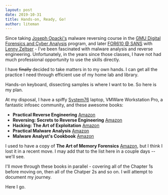 ```yaml
---
layout: post
date: 2019-10-31
title: Hands-on, Ready, Go!
author: liteman
---
```


Since taking [Joseph Opacki's](https://www.linkedin.com/in/josephopacki/) malware reversing course in the [GMU Digital Forensics and Cyber Analysis](https://volgenau.gmu.edu/program/view/20560) program, and later [FOR610 @ SANS](https://www.sans.org/course/reverse-engineering-malware-malware-analysis-tools-techniques) with [Lenny Zeltser](https://twitter.com/lennyzeltser)  - I've been fascinated with malware analysis and reverse engineering. Unfortunately, in the years since those classes, I have not had much professional opportunity to use the skills directly.  

I have ~~finally~~ decided to take matters in to my own hands. I can get all the practice I need through efficient use of my home lab and library.

Hands-on keyboard, dissecting samples is where I want to be. So here is my plan.  
<!--excerpt-->  

At my disposal, I have a spiffy [System76](https://system76.com/laptops/oryx) laptop, VMWare Workstation Pro, a fantastic infosec community, and these awesome books:

- **Practical Reverse Engineering** [Amazon](https://www.amazon.com/Practical-Reverse-Engineering-Reversing-Obfuscation/dp/1118787315/ref=sr_1_1?keywords=9781118787311&qid=1572397110&sr=8-1)
- **Reversing: Secrets to Reverse Engineering** [Amazon](https://www.amazon.com/Reversing-Secrets-Engineering-Eldad-Eilam/dp/0764574817/ref=sr_1_1?keywords=9780764574818&qid=1572397285&sr=8-1)
- **Hacking: The Art of Exploitation** [Amazon](https://www.amazon.com/Hacking-Art-Exploitation-Jon-Erickson/dp/1593271441/ref=sr_1_1?keywords=9781593271442&qid=1572397337&sr=8-1)
- **Practical Malware Analysis** [Amazon](https://www.amazon.com/Practical-Malware-Analysis-Hands-Dissecting/dp/1593272901/ref=sr_1_1?keywords=9781593272906&qid=1572397386&sr=8-1)
- **Malware Analyst's Cookbook** [Amazon](https://www.amazon.com/Malware-Analysts-Cookbook-DVD-Techniques/dp/0470613033/ref=sr_1_1?keywords=9780470613030&qid=1572397426&sr=8-1)

I used to have a copy of **The Art of Memory Forensics** [Amazon](https://www.amazon.com/Art-Memory-Forensics-Detecting-Malware/dp/1118825098/ref=sr_1_3?keywords=Memory+forensics&qid=1572578935&sr=8-3), but I think I lost it in a recent move. I may add that to the list here in a couple days -- we'll see.

I'll move through these books in parallel - covering all of the Chapter 1s before moving on, then all of the Chatper 2s and so on. I will attempt to document my journey.  

Here I go.  
